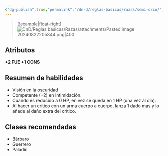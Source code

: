 ```yaml
---
{"dg-publish":true,"permalink":"/dn-d/reglas-basicas/razas/semi-orco/"}
---
```


>[!example|float-right]
>![DnD/Reglas básicas/Razas/attachments/Pasted image 20240822205844.png|400](/img/user/DnD/Reglas%20b%C3%A1sicas/Razas/attachments/Pasted%20image%2020240822205844.png)
## Atributos
**+2 FUE +1 CONS**

## Resumen de habilidades
- Visión en la oscuridad
- Competente (+2) en Intimidación.
- Cuando es reducido a 0 HP, en vez se queda en 1 HP (una vez al día).
- Al hacer un crítico con un arma cuerpo a cuerpo, lanza 1 dado más y lo añade al daño extra del crítico.

## Clases recomendadas
- Bárbaro
- Guerrero
- Paladín
